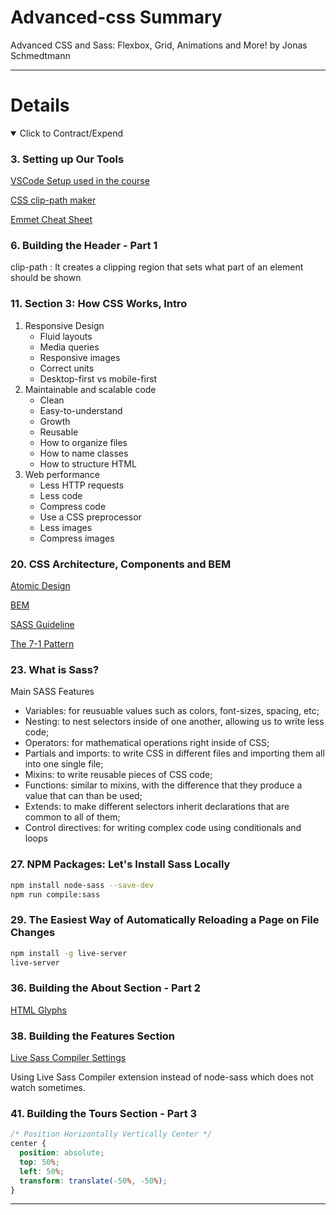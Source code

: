# Advanced-css Summary

Advanced CSS and Sass: Flexbox, Grid, Animations and More! by Jonas Schmedtmann

---

# Details

<details open>
  <summary>Click to Contract/Expend</summary>

### 3. Setting up Our Tools

[VSCode Setup used in the course](https://github.com/jonasschmedtmann/advanced-css-course/blob/master/vscode-setup.md)

[CSS clip-path maker](https://bennettfeely.com/clippy/)

[Emmet Cheat Sheet](https://docs.emmet.io/cheat-sheet/)

### 6. Building the Header - Part 1

clip-path : It creates a clipping region that sets what part of an element should be shown

### 11. Section 3: How CSS Works, Intro

1. Responsive Design
   - Fluid layouts
   - Media queries
   - Responsive images
   - Correct units
   - Desktop-first vs mobile-first
2. Maintainable and scalable code
   - Clean
   - Easy-to-understand
   - Growth
   - Reusable
   - How to organize files
   - How to name classes
   - How to structure HTML
3. Web performance
   - Less HTTP requests
   - Less code
   - Compress code
   - Use a CSS preprocessor
   - Less images
   - Compress images

### 20. CSS Architecture, Components and BEM

[Atomic Design](https://bradfrost.com/blog/post/atomic-web-design/)

[BEM](http://getbem.com/)

[SASS Guideline](https://sass-guidelin.es/)

[The 7-1 Pattern](https://sass-guidelin.es/#the-7-1-pattern)

### 23. What is Sass?

Main SASS Features

- Variables: for reusuable values such as colors, font-sizes, spacing, etc;
- Nesting: to nest selectors inside of one another, allowing us to write less code;
- Operators: for mathematical operations right inside of CSS;
- Partials and imports: to write CSS in different files and importing them all into one single file;
- Mixins: to write reusable pieces of CSS code;
- Functions: similar to mixins, with the difference that they produce a value that can than be used;
- Extends: to make different selectors inherit declarations that are common to all of them;
- Control directives: for writing complex code using conditionals and loops

### 27. NPM Packages: Let's Install Sass Locally

```sh
npm install node-sass --save-dev
npm run compile:sass
```

### 29. The Easiest Way of Automatically Reloading a Page on File Changes

```sh
npm install -g live-server
live-server
```

### 36. Building the About Section - Part 2

[HTML Glyphs](https://css-tricks.com/snippets/html/glyphs/)

### 38. Building the Features Section

[Live Sass Compiler Settings](https://ritwickdey.github.io/vscode-live-sass-compiler/docs/settings.html)

Using Live Sass Compiler extension instead of node-sass which does not watch sometimes.

### 41. Building the Tours Section - Part 3

```css
/* Position Horizontally Vertically Center */
center {
  position: absolute;
  top: 50%;
  left: 50%;
  transform: translate(-50%, -50%);
}
```

</details>

---
